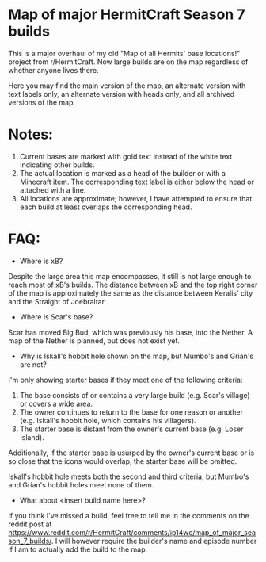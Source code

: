# Map of major HermitCraft Season 7 builds

This is a major overhaul of my old "Map of all Hermits' base locations!" project from r/HermitCraft. Now large builds are on the map regardless of whether anyone lives there.

Here you may find the main version of the map, an alternate version with text labels only, an alternate version with heads only, and all archived versions of the map.

# Notes:
1. Current bases are marked with gold text instead of the white text indicating other builds.
2. The actual location is marked as a head of the builder or with a Minecraft item. The corresponding text label is either below the head or attached with a line.
3. All locations are approximate; however, I have attempted to ensure that each build at least overlaps the corresponding head.

# FAQ:
- Where is xB?

Despite the large area this map encompasses, it still is not large enough to reach most of xB's builds. The distance between xB and the top right corner of the map is approximately the same as the distance between Keralis' city and the Straight of Joebraltar.

- Where is Scar's base?

Scar has moved Big Bud, which was previously his base, into the Nether. A map of the Nether is planned, but does not exist yet.

- Why is Iskall's hobbit hole shown on the map, but Mumbo's and Grian's are not?

I'm only showing starter bases if they meet one of the following criteria:
1. The base consists of or contains a very large build (e.g. Scar's village) or covers a wide area.
2. The owner continues to return to the base for one reason or another (e.g. Iskall's hobbit hole, which contains his villagers).
3. The starter base is distant from the owner's current base (e.g. Loser Island).

Additionally, if the starter base is usurped by the owner's current base or is so close that the icons would overlap, the starter base will be omitted.

Iskall's hobbit hole meets both the second and third criteria, but Mumbo's and Grian's hobbit holes meet none of them.

- What about \<insert build name here\>?
  
If you think I've missed a build, feel free to tell me in the comments on the reddit post at https://www.reddit.com/r/HermitCraft/comments/ip14wc/map_of_major_season_7_builds/. I will however require the builder's name and episode number if I am to actually add the build to the map.
